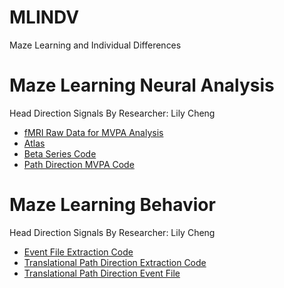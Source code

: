 # MLINDV
Maze Learning and Individual Differences

# Maze Learning Neural Analysis 
Head Direction Signals By Researcher: Lily Cheng
* [fMRI Raw Data for MVPA Analysis](https://github.com/sumneets/MLINDV/blob/main/Neural_Analysis/fMRI)
* [Atlas](https://github.com/sumneets/MLINDV/blob/main/Neural_Analysis/Atlas)
* [Beta Series Code](https://github.com/sumneets/MLINDV/blob/main/Neural_Analysis/Beta_Series_Code)
* [Path Direction MVPA Code](https://github.com/sumneets/MLINDV/blob/main/Neural_Analysis/Path_Direction_MVPA_Code)

# Maze Learning Behavior
Head Direction Signals By Researcher: Lily Cheng
* [Event File Extraction Code](https://github.com/sumneets/MLINDV/blob/main/Head_Direction_Analyses/Head_Direction_Behavioral_Analysis/Event_File_Extraction_Code)
* [Translational Path Direction Extraction Code](https://github.com/sumneets/MLINDV/blob/main/Head_Direction_Analyses/Head_Direction_Behavioral_Analysis/Translational_Path_Direction_Extraction_Code)
* [Translational Path Direction Event File](https://github.com/sumneets/MLINDV/blob/main/Head_Direction_Analyses/Head_Direction_Behavioral_Analysis/Translational_Path_Direction_Event_File)
